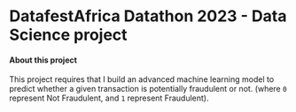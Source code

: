 # DatafestAfrica Datathon 2023 - Data Science project
#### About this project
This project requires that I build an advanced machine learning model to predict whether a given transaction is potentially fraudulent or not. (where `0` represent Not Fraudulent, and `1` represent Fraudulent). 
